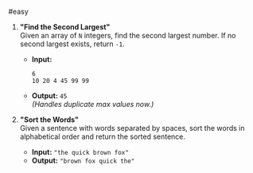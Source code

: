 #easy


1. **"Find the Second Largest"**  
   Given an array of `N` integers, find the second largest number. If no second largest exists, return `-1`.  
   - **Input:**  
     ```
     6
     10 20 4 45 99 99
     ```
   - **Output:** `45`  
   *(Handles duplicate max values now.)*

2. **"Sort the Words"**  
   Given a sentence with words separated by spaces, sort the words in alphabetical order and return the sorted sentence.  
   - **Input:** `"the quick brown fox"`  
   - **Output:** `"brown fox quick the"` 

   